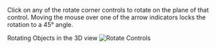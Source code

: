 Click on any of the rotate corner controls to rotate on the plane of that control. Moving the mouse over one of the arrow indicators locks the rotation to a 45&deg; angle.

Rotating Objects in the 3D view
![Rotate Controls](https://www.matterhackers.com/r/1oH3i1)
